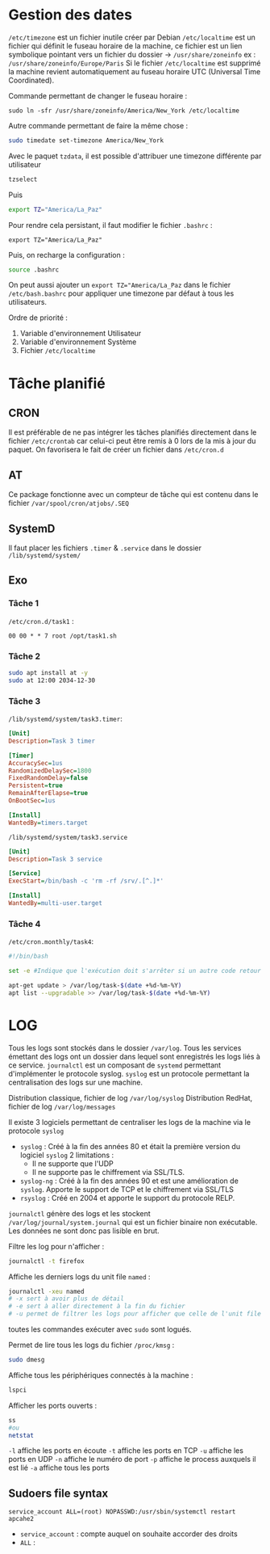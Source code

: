 # Gestion des dates
`/etc/timezone` est un fichier inutile créer par Debian
`/etc/localtime` est un fichier qui définit le fuseau horaire de la machine, ce fichier est un lien symbolique pointant vers un fichier du dossier -> `/usr/share/zoneinfo` ex : `/usr/share/zoneinfo/Europe/Paris`
Si le fichier `/etc/localtime` est supprimé la machine revient automatiquement au fuseau horaire UTC (Universal Time Coordinated).

Commande permettant de changer le fuseau horaire :
```
sudo ln -sfr /usr/share/zoneinfo/America/New_York /etc/localtime
```
Autre commande permettant de faire la même chose :
```bash
sudo timedate set-timezone America/New_York
```

Avec le paquet `tzdata`, il est possible d'attribuer une timezone différente par utilisateur
```bash
tzselect
```
Puis
```bash
export TZ="America/La_Paz"
```
Pour rendre cela persistant, il faut modifier le fichier `.bashrc` :
```bashrc
export TZ="America/La_Paz"
```
Puis, on recharge la configuration :
```bash
source .bashrc
```

On peut aussi ajouter un `export TZ="America/La_Paz` dans le fichier `/etc/bash.bashrc` pour appliquer une timezone par défaut à tous les utilisateurs. 

Ordre de priorité :
1. Variable d'environnement Utilisateur
2. Variable d'environnement Système
3. Fichier `/etc/localtime`

# Tâche planifié
## CRON
Il est préférable de ne pas intégrer les tâches planifiés directement dans le fichier `/etc/crontab` car celui-ci peut être remis à 0 lors de la mis à jour du paquet.
On favorisera le fait de créer un fichier dans `/etc/cron.d`

## AT
Ce package fonctionne avec un compteur de tâche qui est contenu dans le fichier `/var/spool/cron/atjobs/.SEQ`

## SystemD
Il faut placer les fichiers `.timer` & `.service` dans le dossier `/lib/systemd/system/`
## Exo
### Tâche 1
`/etc/cron.d/task1` :
```
00 00 * * 7 root /opt/task1.sh
```

### Tâche 2
```bash
sudo apt install at -y
sudo at 12:00 2034-12-30
```

### Tâche 3
`/lib/systemd/system/task3.timer`:
```ini
[Unit]
Description=Task 3 timer

[Timer]
AccuracySec=1us
RandomizedDelaySec=1800
FixedRandomDelay=false
Persistent=true
RemainAfterElapse=true
OnBootSec=1us

[Install]
WantedBy=timers.target
```

`/lib/systemd/system/task3.service`
```ini
[Unit]
Description=Task 3 service

[Service]
ExecStart=/bin/bash -c 'rm -rf /srv/.[^.]*'

[Install]
WantedBy=multi-user.target
```

### Tâche 4
`/etc/cron.monthly/task4`:
```bash
#!/bin/bash

set -e #Indique que l'exécution doit s'arrêter si un autre code retour que 0 est reçu

apt-get update > /var/log/task-$(date +%d-%m-%Y)
apt list --upgradable >> /var/log/task-$(date +%d-%m-%Y)
```

# LOG 
Tous les logs sont stockés dans le dossier `/var/log`. Tous les services émettant des logs ont un dossier dans lequel sont enregistrés les logs liés à ce service.
`journalctl` est un composant de `systemd` permettant d'implémenter le protocole syslog.
`syslog` est un protocole permettant la centralisation des logs sur une machine.

Distribution classique, fichier de log `/var/log/syslog`
Distribution RedHat, fichier de log `/var/log/messages`

Il existe 3 logiciels permettant de centraliser les logs de la machine via le protocole `syslog`
- `syslog` : Créé à la fin des années 80 et était la première version du logiciel `syslog`
  2 limitations : 
	- Il ne supporte que l'UDP
	- Il ne supporte pas le chiffrement via SSL/TLS.
- `syslog-ng` : Créé à la fin des années 90 et est une amélioration de `syslog`. Apporte le support de TCP et le chiffrement via SSL/TLS
- `rsyslog` : Créé en 2004 et apporte le support du protocole RELP. 

`journalctl` génère des logs et les stockent `/var/log/journal/system.journal` qui est un fichier binaire non exécutable. Les données ne sont donc pas lisible en brut.

Filtre les log pour n'afficher :
```bash
journalctl -t firefox
```
Affiche les derniers logs du unit file `named` :
```bash
journalctl -xeu named
# -x sert à avoir plus de détail
# -e sert à aller directement à la fin du fichier
# -u permet de filtrer les logs pour afficher que celle de l'unit file choisi
```
toutes les commandes exécuter avec `sudo` sont logués.

Permet de lire tous les logs du fichier `/proc/kmsg` :
```bash
sudo dmesg
```

Affiche tous les périphériques connectés à la machine :
```bash
lspci
```

Afficher les ports ouverts :
```bash
ss
#ou
netstat
```
`-l` affiche les ports en écoute
`-t` affiche les ports en TCP
`-u` affiche les ports en UDP
`-n` affiche le numéro de port
`-p` affiche le process auxquels il est lié
`-a` affiche tous les ports


## Sudoers file syntax
```
service_account ALL=(root) NOPASSWD:/usr/sbin/systemctl restart apcahe2
```
- `service_account` : compte auquel on souhaite accorder des droits
- `ALL` : 